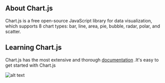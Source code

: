 ## About Chart.js

Chart.js is a free open-source JavaScript library for data visualization, which supports 8 chart types: bar, line, area, pie, bubble, radar, polar, and scatter.

## Learning Chart.js

Chart.js has the most extensive and thorough [documentation](https://www.chartjs.org/docs/latest) .It's easy to get started with Chart.js

![alt text](https://repository-images.githubusercontent.com/280741564/edb5ff80-c96c-11ea-84ed-f25414b84851)
